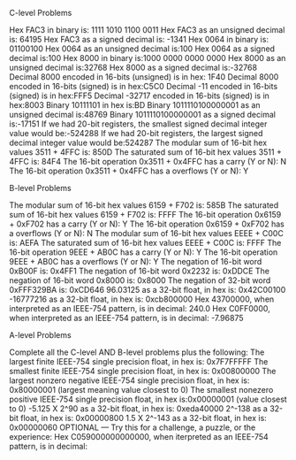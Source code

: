 C-level Problems

Hex FAC3 in binary is: 1111 1010 1100 0011
Hex FAC3 as an unsigned decimal is:  64195
Hex FAC3 as a signed decimal is: -1341
Hex 0064 in binary is: 01100100
Hex 0064 as an unsigned decimal is:100
Hex 0064 as a signed decimal is:100
Hex 8000 in binary is:1000 0000 0000 0000
Hex 8000 as an unsigned decimal is:32768
Hex 8000 as a signed decimal is:-32768
Decimal 8000 encoded in 16-bits (unsigned) is in hex: 1F40
Decimal 8000 encoded in 16-bits (signed) is in hex:C5C0
Decimal -11 encoded in 16-bits (signed) is in hex:FFF5
Decimal -32717 encoded in 16-bits (signed) is in hex:8003
Binary 10111101 in hex is:BD
Binary 1011110100000001 as an unsigned decimal is:48769
Binary 1011110100000001 as a signed decimal is:-17151
If we had 20-bit registers, the smallest signed decimal integer value would be:-524288
If we had 20-bit registers, the largest signed decimal integer value would be:524287
The modular sum of 16-bit hex values 3511 + 4FFC is: 850D
The saturated sum of 16-bit hex values 3511 + 4FFC is: 84F4
The 16-bit operation 0x3511 + 0x4FFC has a carry (Y or N): N
The 16-bit operation 0x3511 + 0x4FFC has a overflows (Y or N): Y


B-level Problems

The modular sum of 16-bit hex values 6159 + F702 is: 585B
The saturated sum of 16-bit hex values 6159 + F702 is: FFFF
The 16-bit operation 0x6159 + 0xF702 has a carry (Y or N): Y
The 16-bit operation 0x6159 + 0xF702 has a overflows (Y or N): N
The modular sum of 16-bit hex values EEEE + C00C is: AEFA
The saturated sum of 16-bit hex values EEEE + C00C is: FFFF
The 16-bit operation 9EEE + AB0C has a carry (Y or N): Y
The 16-bit operation 9EEE + AB0C has a overflows (Y or N): Y
The negation of 16-bit word 0xB00F is: 0x4FF1
The negation of 16-bit word 0x2232 is: 0xDDCE
The negation of 16-bit word 0x8000 is: 0x8000
The negation of 32-bit word 0xFFF329BA is: 0xCD646
96.03125 as a 32-bit float, in hex is: 0x42C00100
-16777216 as a 32-bit float, in hex is: 0xcb800000
Hex 43700000, when interpreted as an IEEE-754 pattern, is in decimal: 240.0
Hex C0FF0000, when interpreted as an IEEE-754 pattern, is in decimal: -7.96875

A-level Problems


Complete all the C-level AND B-level problems plus the following:
The largest finite IEEE-754 single precision float, in hex is: 0x7F7FFFFF
The smallest finite IEEE-754 single precision float, in hex is: 0x00800000
The largest nonzero negative IEEE-754 single precision float, in hex is:  0x80000001 (largest meaning value closest to 0)
The smallest nonezero positive IEEE-754 single precision float, in hex is:0x00000001 (value closest to 0)
-5.125 X 2^90 as a 32-bit float, in hex is: 0xeda40000
2^-138 as a 32-bit float, in hex is: 0x00000800
1.5 X 2^-143 as a 32-bit float, in hex is: 0x00000060
OPTIONAL — Try this for a challenge, a puzzle, or the experience:
Hex C059000000000000, when iterpreted as an IEEE-754 pattern, is in decimal: